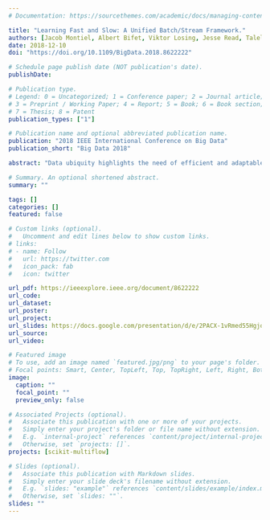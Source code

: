 ```yaml
---
# Documentation: https://sourcethemes.com/academic/docs/managing-content/

title: "Learning Fast and Slow: A Unified Batch/Stream Framework."
authors: [Jacob Montiel, Albert Bifet, Viktor Losing, Jesse Read, Talel Abdessalem]
date: 2018-12-10
doi: "https://doi.org/10.1109/BigData.2018.8622222"

# Schedule page publish date (NOT publication's date).
publishDate:

# Publication type.
# Legend: 0 = Uncategorized; 1 = Conference paper; 2 = Journal article;
# 3 = Preprint / Working Paper; 4 = Report; 5 = Book; 6 = Book section;
# 7 = Thesis; 8 = Patent
publication_types: ["1"]

# Publication name and optional abbreviated publication name.
publication: "2018 IEEE International Conference on Big Data"
publication_short: "Big Data 2018"

abstract: "Data ubiquity highlights the need of efficient and adaptable data-driven solutions. In this paper, we present FAST AND SLOW LEARNING (FSL), a novel unified framework that sheds light on the symbiosis between batch and stream learning. FSL works by employing Fast (stream) and Slow (batch) Learners, emulating the mechanisms used by humans to make decisions. We showcase the applicability of FSL on the task of classification by introducing the FAST AND SLOW CLASSIFIER (FSC). A Fast Learner provides predictions on the spot, continuously updating its model and adapting to changes in the data. On the other hand, the Slow Learner provides predictions considering a wider spectrum of seen data, requiring more time and data to create complex models. Once that enough data has been collected, FSC trains the Slow Learner and starts tracking the performance of both learners. A drift detection mechanism triggers the creation of new Slow models when the current Slow model becomes obsolete. FSC selects between Fast and Slow Learners according to their performance on new incoming data. Test results on real and synthetic data show that FSC effectively drives the positive interaction of stream and batch models for learning from evolving data streams."

# Summary. An optional shortened abstract.
summary: ""

tags: []
categories: []
featured: false

# Custom links (optional).
#   Uncomment and edit lines below to show custom links.
# links:
# - name: Follow
#   url: https://twitter.com
#   icon_pack: fab
#   icon: twitter

url_pdf: https://ieeexplore.ieee.org/document/8622222
url_code:
url_dataset:
url_poster:
url_project:
url_slides: https://docs.google.com/presentation/d/e/2PACX-1vRmed55HgjouHnZqvdBBj38L6VH2iKs2Lo9n95w24Cqz2iNFvtCCVyOD087cval2SgSg0red1sa46_Z/pub?start=false&loop=true&delayms=3000
url_source:
url_video:

# Featured image
# To use, add an image named `featured.jpg/png` to your page's folder. 
# Focal points: Smart, Center, TopLeft, Top, TopRight, Left, Right, BottomLeft, Bottom, BottomRight.
image:
  caption: ""
  focal_point: ""
  preview_only: false

# Associated Projects (optional).
#   Associate this publication with one or more of your projects.
#   Simply enter your project's folder or file name without extension.
#   E.g. `internal-project` references `content/project/internal-project/index.md`.
#   Otherwise, set `projects: []`.
projects: [scikit-multiflow]

# Slides (optional).
#   Associate this publication with Markdown slides.
#   Simply enter your slide deck's filename without extension.
#   E.g. `slides: "example"` references `content/slides/example/index.md`.
#   Otherwise, set `slides: ""`.
slides: ""
---
```

